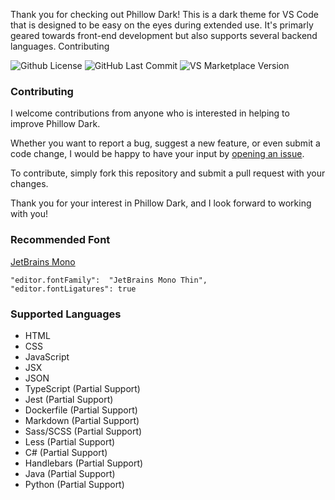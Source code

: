 Thank you for checking out Phillow Dark! This is a dark theme for VS Code that is designed to be easy on the eyes during extended use. It's primarly geared towards front-end development but also supports several backend languages.
Contributing

![Github License](https://flat.badgen.net/github/license/philecker/Phillow-dark/)
![GitHub Last Commit](https://flat.badgen.net/github/last-commit/philecker/Phillow-dark/main/)
![VS Marketplace Version](https://flat.badgen.net/vs-marketplace/v/philecker.Phillow-dark)

### Contributing

I welcome contributions from anyone who is interested in helping to improve Phillow Dark.

Whether you want to report a bug, suggest a new feature, or even submit a code change, I would be happy to have your input by [opening an issue](https://github.com/philecker/phillow-dark/issues).

To contribute, simply fork this repository and submit a pull request with your changes.

Thank you for your interest in Phillow Dark, and I look forward to working with you!

### Recommended Font


[JetBrains Mono](https://www.jetbrains.com/lp/mono/)

    "editor.fontFamily":  "JetBrains Mono Thin",
    "editor.fontLigatures": true

### Supported Languages

* HTML
* CSS
* JavaScript
* JSX
* JSON
* TypeScript (Partial Support)
* Jest (Partial Support)
* Dockerfile (Partial Support)
* Markdown (Partial Support)
* Sass/SCSS (Partial Support)
* Less (Partial Support)
* C# (Partial Support)
* Handlebars (Partial Support)
* Java (Partial Support)
* Python (Partial Support)